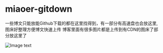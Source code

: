 # miaoer-gitdown
一些博文只能放能Github下载的都在这里找得到，有一部分有高速盘也会放这里,图床好整理方便博文快速上传
博客里面有很多图片都是上传到有CDN的图床了部分放这里了

![Image text](https://raw.githubusercontent.com/miaoermua/miaoer-gitdown/main/meme/%E6%BB%91%E7%A8%BD%E9%9B%AA%E7%90%83.gif)
